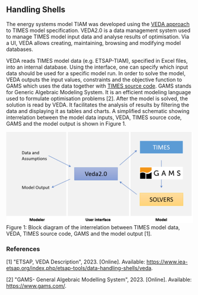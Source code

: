## Handling Shells

The energy systems model TIAM was developed using the [VEDA approach](https://times.readthedocs.io/en/latest/part-4) to TIMES model specification. VEDA2.0 is a data management system used to manage TIMES model input data and analyse results of optimisation. Via a UI, VEDA allows creating, maintaining, browsing and modifying model databases.

VEDA reads TIMES model data (e.g. ETSAP-TIAM), specified in Excel files, into an internal database. Using the interface, one can specify which input data should be used for a specific model run. In order to solve the model, VEDA outputs the input values, constraints and the objective function to GAMS which uses the data together with [TIMES source code](https://github.com/etsap-TIMES/TIMES_model). GAMS stands for Generic Algebraic Modeling System. It is an efficient modeling language used to formulate optimisation problems [2]. After the model is solved, the solution is read by VEDA. It facilitates the analysis of results by filtering the data and displaying it as tables and charts. A simplified schematic showing interrelation between the model data inputs, VEDA, TIMES source code, GAMS and the model output is shown in Figure 1.

![Interrelation between TIMES model data, VEDA, TIMES source code, GAMS and the model output](./figs/veda_20_framework.png) 
Figure 1: Block diagram of the interrelation between TIMES model data, VEDA, TIMES source code, GAMS and the model output [1].

### References

[1] 	"ETSAP, VEDA Description", 2023. [Online]. Available: https://www.iea-etsap.org/index.php/etsap-tools/data-handling-shells/veda.

[2] 	"GAMS- General Algebraic Modelling System", 2023. [Online]. Available: https://www.gams.com/.

